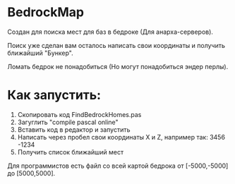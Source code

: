 # BedrockMap
Создан для поиска мест для баз в бедроке (Для анарха-серверов).

Поиск уже сделан вам осталось написать свои координаты и получить ближайший "Бункер".

Ломать бедрок не понадобиться (Но могут понадобиться эндер перлы).

# Как запустить:
 1. Скопировать код FindBedrockHomes.pas
 2. Загуглить "compile pascal online" 
 3. Вставить код в редактор и запустить 
 4. Написать через пробел свои координаты X и Z, например так: 3456 -1234
 5. Получить список ближайший мест
 
Для программистов есть файл со всей картой бедрока от [-5000,-5000] до [5000,5000].
